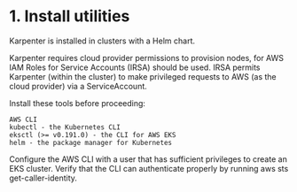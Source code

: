 # 1. Install utilities

Karpenter is installed in clusters with a Helm chart.

Karpenter requires cloud provider permissions to provision nodes, for AWS IAM Roles for Service Accounts (IRSA) should be used. IRSA permits Karpenter (within the cluster) to make privileged requests to AWS (as the cloud provider) via a ServiceAccount.

Install these tools before proceeding:

    AWS CLI
    kubectl - the Kubernetes CLI
    eksctl (>= v0.191.0) - the CLI for AWS EKS
    helm - the package manager for Kubernetes

Configure the AWS CLI with a user that has sufficient privileges to create an EKS cluster. Verify that the CLI can authenticate properly by running aws sts get-caller-identity.